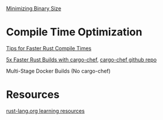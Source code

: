 [Minimizing Binary Size](https://github.com/johnthagen/min-sized-rust)

# Compile Time Optimization
[Tips for Faster Rust Compile Times](https://corrode.dev/blog/tips-for-faster-rust-compile-times/)

[5x Faster Rust Builds with cargo-chef](https://www.lpalmieri.com/posts/fast-rust-docker-builds/), [cargo-chef github repo](https://github.com/LukeMathWalker/cargo-chef)

Multi-Stage Docker Builds (No cargo-chef)


# Resources
[rust-lang.org learning resources](https://www.rust-lang.org/learn) 
